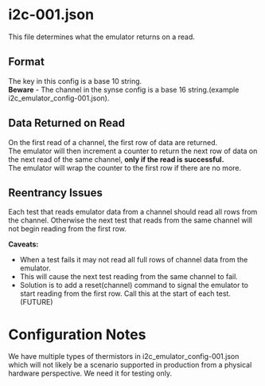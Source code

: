 # i2c-001.json #
This file determines what the emulator returns on a read.

## Format ##
The key in this config is a base 10 string.  
**Beware** - The channel in the synse config is a base 16 string.(example
i2c_emulator_config-001.json).  

## Data Returned on Read ##
On the first read of a channel, the first row of data are returned.  
The emulator will then increment a counter to return the next row of data on the
next read of the same channel, **only if the read is successful.**  
The emulator will wrap the counter to the first row if there are no more.   

## Reentrancy Issues ##
Each test that reads emulator data from a channel should read all rows
from the channel. Otherwise the next test that reads from the same channel
will not begin reading from the first row.  

**Caveats:**  
- When a test fails it may not read all full rows of channel data
from the emulator.  
- This will cause the next test reading from the same channel to fail. 
- Solution is to add a reset(channel) command to signal the emulator to start
reading from the first row. Call this at the start of each test. (FUTURE)
 
# Configuration Notes #
We have multiple types of thermistors in i2c_emulator_config-001.json which
will not likely be a scenario supported in production from a physical hardware
perspective. We need it for testing only.
